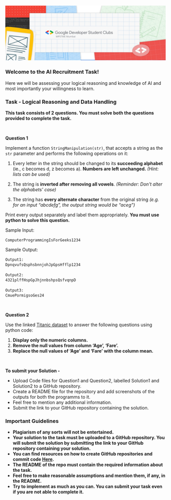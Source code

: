 ![](https://raw.githubusercontent.com/GDSC-NMIMS-MPSTME-Mumbai/AI-Recruitment-Task-22/main/GDSC%20MPSTME%20logo.png)
### Welcome to the AI Recruitment Task!

Here we will be assessing your logical reasoning and knowledge of AI and most importantly your willingness to learn. 

### Task - Logical Reasoning and Data Handling

**This task consists of 2 questions. You must solve both the questions provided to complete the task.**

<br/>

**Question 1**

Implement a function `StringManipulation(str)`, that accepts a string as the `str` parameter and performs the following operations on it:
   
   1. Every letter in the string should be changed to its **succeeding alphabet** (ie., c becomes d, z becomes a). **Numbers are left unchanged.** _(Hint: lists can be used)_

   2. The string is **inverted after removing all vowels**. _(Reminder: Don't alter the alphabets' case)_
   3. The string has **every alternate character** from the original string _(e.g. for an input “abcdefg”, the output string would be “aceg”)_
   
   Print every output separately and label them appropriately. **You must use python to solve this question.**
   
   Sample Input:
   
    ComputerProgrammingIsForGeeks1234
    
   Sample Output:
   
    Output1:
    DpnqvufsQsphsbnnjohJpGpsHfflp1234
    
    Output2:
    4321plffHspGpJhjnnbshpsQsfvqnpD
    
    Output3:
    CmuePormigsoGes24

<br/>

**Question 2**

Use the linked [Titanic dataset](https://github.com/GDSC-NMIMS-MPSTME-Mumbai/AI-Recruitment-Task-22/blob/49b07b1dce2c660f47ff37dce55790d16a5b4b91/titanic.csv) to answer the following questions using python code:
   
   1. **Display only the numeric columns.**
   2. **Remove the null values from column ‘Age’, ‘Fare’.**
   3. **Replace the null values of ‘Age’ and ‘Fare’ with the column mean.**
   
<br/>

**To submit your Solution -**
- Upload Code files for Question1 and Question2, labelled Solution1 and Solution2 to a GitHub repository.
- Create a README file for the repository and add screenshots of the outputs for both the programms to it.
- Feel free to mention any additional information.
- Submit the link to your GitHub repository containing the solution.
   
### Important Guidelines
- **Plagiarism of any sorts will not be entertained.**
- **Your solution to the task must be uploaded to a GitHub repository. You will submit the solution by submitting the link to your GitHub repository containing your solution.**
- **You can find resources on how to create GitHub repositories and commit code [Here](https://rogerdudler.github.io/git-guide/).**
- **The README of the repo must contain the required information about the task.**
- **Feel free to make reasonable assumptions and mention them, if any, in the README.**
- **Try to implement as much as you can. You can submit your task even if you are not able to complete it.**
